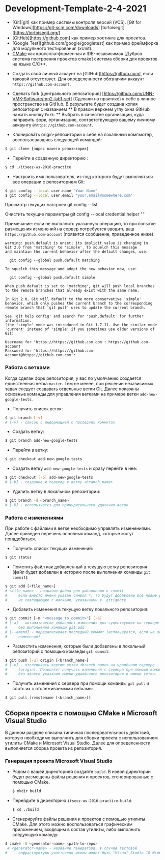 # Development-Template-2-4-2021


  - [Git][git] как пример системы контроля версий (VCS). [Git for Windows][https://git-scm.com/downloads] [tortoisegit][https://tortoisegit.org/]
  - [GitHub][https://github.com] как пример хостинга для проектов.
  - [Google Test][github.com/google/googletest] как пример фреймфорка для модульного тестирования
    (xUnit).
  - [CMake](http://www.cmake.org) как кроссплатформенная и IDE-независимая [Дубров система построения проектов cmake]
    система сборки для проектов на языке С/С++.

  * Создать свой личный аккаунт на [GitHub][https://github.com], если таковой
     отсутствует. Для определенности обозначим аккаунт `https://github.com-account`.

  * Сделать fork [центрального репозитория] [https://github.com/UNN-VMK-Software/mp2-lab1-set] (Сделали на практике) к себе в личное пространство на GitHub. В результате
     будет создана копия репозитория с названием
	 ** В правом верхнем углу окна GitHub нажать кнопку `Fork`.
     ** Выбрать в качестве организации, куда направить форк, организацию,
        соответствующую вашему личному аккаунту `@https://github.com-account`.

  * Клонировать origin-репозиторий к себе на локальный компьютер,
     воспользовавшись следующей командой:

  ```bash
  $ git clone {адрес вашего репозитория}
  ```

  * Перейти в созданную директорию :

  ```bash
  $ cd ./itseez-ws-2016-practice
  ```


  * Настроить имя пользователя, из-под которого будут выполняться все операции
     с репозиторием Git:

  ```bash
  $ git config --local user.name "Your Name"
  $ git config --local user.email "your.email@somewhere.com"
  ```
  Просмотр текущих настроек
  git config --list
  
  Очистить текущие параметры
  git config --local credential.helper ""

  Примечание: если не выполнить указанную операцию, то при попытке размещения
  изменений на сервер потребуется вводить ваш `https://github.com-account` (появится
  сообщение, приведенное ниже).

  ```
  warning: push.default is unset; its implicit value is changing in
  Git 2.0 from 'matching' to 'simple'. To squelch this message
  and maintain the current behavior after the default changes, use:

    git config --global push.default matching

  To squelch this message and adopt the new behavior now, use:

    git config --global push.default simple

  When push.default is set to 'matching', git will push local branches
  to the remote branches that already exist with the same name.

  In Git 2.0, Git will default to the more conservative 'simple'
  behavior, which only pushes the current branch to the corresponding
  remote branch that 'git pull' uses to update the current branch.

  See 'git help config' and search for 'push.default' for further information.
  (the 'simple' mode was introduced in Git 1.7.11. Use the similar mode
  'current' instead of 'simple' if you sometimes use older versions of Git)

  Username for 'https://https://github.com.com': https://github.com-account
  Password for 'https://https://github.com-account@https://github.com.com':
  ```

### Работа с ветками

Когда сделан форк репозитория, у вас по умолчанию создается единственная ветка
`master`. Тем не менее, при решении независимых задач следует создавать
отдельные ветки Git. Далее показаны основные команды для управления ветками на
примере ветки `add-new-google-tests`.

  * Получить список веток:

  ```bash
  $ git branch [-v]
  # [-v] - список с информацией о последних коммитах
  ```

  * Создать ветку:

  ```bash
  $ git branch add-new-google-tests
  ```

  * Перейти в ветку:

  ```bash
  $ git checkout add-new-google-tests
  ```

  * Создать ветку `add-new-google-tests` и сразу перейти в нее:

  ```bash
  $ git checkout [-b] add-new-google-tests
  # [-b] - создание и переход в ветку <branch_name>
  ```

  * Удалить ветку в локальном репозитории:

  ```bash
  $ git branch -d <branch_name>
  # [-D] - используется для принудительного удаления веток
  ```

### Работа с изменениями

При работе с файлами в ветке необходимо управлять изменениями. Далее приведен
перечень основных команд, которые могут понадобиться.

  * Получить список текущих изменений:

  ```bash
  $ git status
  ```

  * Пометить файл как добавленный в текущую ветку репозитория (файл будет
     добавлен в историю после выполнения команды `git commit`):

  ```bash
  $ git add [<file_name>]
  # <file_name> - название файла для добавления в commit
  #     если вместо имени указан символ *, то будут добавлены все новые файлы,
  #     не совпадающие с масками, указанными в .gitignore
  ```

  * Добавить изменения в текущую ветку локального репозитория:

  ```bash
  $ git commit [-m "<message_to_commit>"] [-a]
  # [-a] - автоматически добавляет изменения для существующих на сервере файлов
  #     без выполнения команды git add
  # [--amend] - перезаписывает последний коммит (используется, если не забыты
  #     изменения)
  ```

  * Разместить изменения, которые были добавлены в локальный репозиторий
     с помощью команды `git commit`:

  ```bash
  $ git push [-u] origin [<branch_name>]
  # [-u] - отслеживать версию ветки <branch_name> на удалённом сервере
  #     (origin). Позволяет получать изменения с сервера при помощи команды git pull
  #     без явного указания имени удалённого репозитория и имени ветки.
  ```

  * Получить изменения с сервера при помощи команды `git pull` и слить их с
     отслеживаемыми ветками:

  ```bash
  $ git pull [remotename [<branch_name>]]
  ```



## Сборка проекта с помощью CMake и Microsoft Visual Studio

В данном разделе описана типичная последовательность действий, которую
необходимо выполнить для сборки проекта с использованием утилиты CMake и
Microsoft Visual Studio. Далее для определенности выполняется сборка проекта из
репозитория.

### Генерация проекта Microsoft Visual Studio

  * Рядом с вашей директорией создайте
     `build`. В новой директории будут размещены файлы
     решения и проектов, сгенерированные с помощью CMake.

     ```bash
     $ mkdir build
     ```

  * Перейдите в директорию `itseez-ws-2016-practice-build`:

     ```bash
     $ cd ./build
     ```

  * Сгенерируйте файлы решения и проектов с помощью утилиты CMake. Для этого
     можно воспользоваться графическим приложением, входящим в состав
     утилиты, либо выполнить следующую команду:

  ```bash
  $ cmake -G <generator-name> <path-to-repo>
   # <generator-name> - название генератора, в случае тестовой
  #     инфраструктуры участников школы может быть "Visual Studio 10 Win64